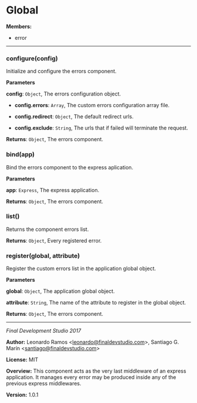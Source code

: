 # Global




**Members:**

+ error

* * *

### configure(config) 

Initialize and configure the errors component.

**Parameters**

**config**: `Object`, The errors configuration object.

 - **config.errors**: `Array`, The custom errors configuration array file.

 - **config.redirect**: `Object`, The default redirect urls.

 - **config.exclude**: `String`, The urls that if failed will terminate the request.

**Returns**: `Object`, The errors component.


### bind(app) 

Bind the errors component to the express aplication.

**Parameters**

**app**: `Express`, The express application.

**Returns**: `Object`, The errors component.


### list() 

Returns the component errors list.

**Returns**: `Object`, Every registered error.


### register(global, attribute) 

Register the custom errors list in the application global object.

**Parameters**

**global**: `Object`, The application global object.

**attribute**: `String`, The name of the attribute to register in the global object.

**Returns**: `Object`, The errors component.



* * *

*Final Development Studio 2017*

**Author:** Leonardo Ramos &lt;leonardo@finaldevstudio.com&gt;, Santiago G. Marín &lt;santiago@finaldevstudio.com&gt;

**License:** MIT 

**Overview:** This component acts as the very last middleware of an express application. It manages every error may be produced inside any of the previous express middlewares.

**Version:** 1.0.1
